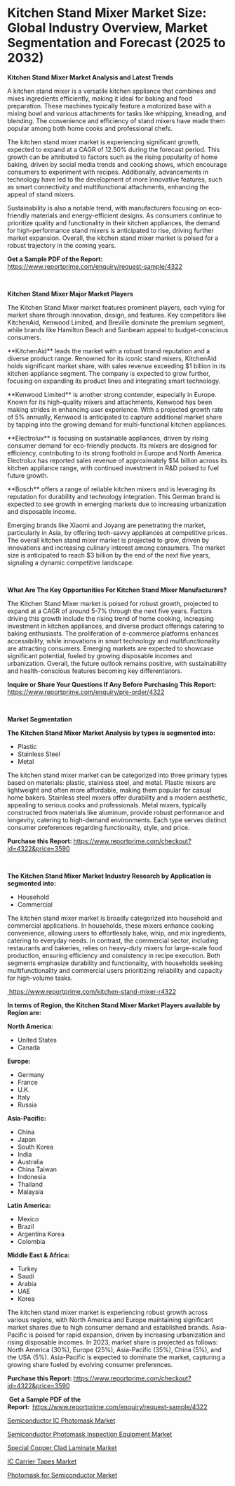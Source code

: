 <p><h1>Kitchen Stand Mixer Market Size: Global Industry Overview, Market Segmentation and Forecast (2025 to 2032)</h1></p><p><strong>Kitchen Stand Mixer Market Analysis and Latest Trends</strong></p>
<p><p>A kitchen stand mixer is a versatile kitchen appliance that combines and mixes ingredients efficiently, making it ideal for baking and food preparation. These machines typically feature a motorized base with a mixing bowl and various attachments for tasks like whipping, kneading, and blending. The convenience and efficiency of stand mixers have made them popular among both home cooks and professional chefs.</p><p>The kitchen stand mixer market is experiencing significant growth, expected to expand at a CAGR of 12.50% during the forecast period. This growth can be attributed to factors such as the rising popularity of home baking, driven by social media trends and cooking shows, which encourage consumers to experiment with recipes. Additionally, advancements in technology have led to the development of more innovative features, such as smart connectivity and multifunctional attachments, enhancing the appeal of stand mixers.</p><p>Sustainability is also a notable trend, with manufacturers focusing on eco-friendly materials and energy-efficient designs. As consumers continue to prioritize quality and functionality in their kitchen appliances, the demand for high-performance stand mixers is anticipated to rise, driving further market expansion. Overall, the kitchen stand mixer market is poised for a robust trajectory in the coming years.</p></p>
<p><strong>Get a Sample PDF of the Report:&nbsp;</strong> <a href="https://www.reportprime.com/enquiry/request-sample/4322?utm_campaign=2738&utm_medium=2&utm_source=Github&utm_content=ia&utm_term=19032025&utm_id=kitchen-stand-mixer">https://www.reportprime.com/enquiry/request-sample/4322</a></p>
<p>&nbsp;</p>
<p><strong>Kitchen Stand Mixer Major Market Players</strong></p>
<p><p>The Kitchen Stand Mixer market features prominent players, each vying for market share through innovation, design, and features. Key competitors like KitchenAid, Kenwood Limited, and Breville dominate the premium segment, while brands like Hamilton Beach and Sunbeam appeal to budget-conscious consumers.</p><p>**KitchenAid** leads the market with a robust brand reputation and a diverse product range. Renowned for its iconic stand mixers, KitchenAid holds significant market share, with sales revenue exceeding $1 billion in its kitchen appliance segment. The company is expected to grow further, focusing on expanding its product lines and integrating smart technology.</p><p>**Kenwood Limited** is another strong contender, especially in Europe. Known for its high-quality mixers and attachments, Kenwood has been making strides in enhancing user experience. With a projected growth rate of 5% annually, Kenwood is anticipated to capture additional market share by tapping into the growing demand for multi-functional kitchen appliances.</p><p>**Electrolux** is focusing on sustainable appliances, driven by rising consumer demand for eco-friendly products. Its mixers are designed for efficiency, contributing to its strong foothold in Europe and North America. Electrolux has reported sales revenue of approximately $14 billion across its kitchen appliance range, with continued investment in R&D poised to fuel future growth.</p><p>**Bosch** offers a range of reliable kitchen mixers and is leveraging its reputation for durability and technology integration. This German brand is expected to see growth in emerging markets due to increasing urbanization and disposable income.</p><p>Emerging brands like Xiaomi and Joyang are penetrating the market, particularly in Asia, by offering tech-savvy appliances at competitive prices. The overall kitchen stand mixer market is projected to grow, driven by innovations and increasing culinary interest among consumers. The market size is anticipated to reach $3 billion by the end of the next five years, signaling a dynamic competitive landscape.</p></p>
<p>&nbsp;</p>
<p><strong>What Are The Key Opportunities For Kitchen Stand Mixer Manufacturers?</strong></p>
<p><p>The Kitchen Stand Mixer market is poised for robust growth, projected to expand at a CAGR of around 5-7% through the next five years. Factors driving this growth include the rising trend of home cooking, increasing investment in kitchen appliances, and diverse product offerings catering to baking enthusiasts. The proliferation of e-commerce platforms enhances accessibility, while innovations in smart technology and multifunctionality are attracting consumers. Emerging markets are expected to showcase significant potential, fueled by growing disposable incomes and urbanization. Overall, the future outlook remains positive, with sustainability and health-conscious features becoming key differentiators.</p></p>
<p><strong>Inquire or Share Your Questions If Any Before Purchasing This Report:</strong> <a href="https://www.reportprime.com/enquiry/pre-order/4322?utm_campaign=2738&utm_medium=2&utm_source=Github&utm_content=ia&utm_term=19032025&utm_id=kitchen-stand-mixer">https://www.reportprime.com/enquiry/pre-order/4322</a></p>
<p>&nbsp;</p>
<p><strong>Market Segmentation</strong></p>
<p><strong>The Kitchen Stand Mixer Market Analysis by types is segmented into:</strong></p>
<p><ul><li>Plastic</li><li>Stainless Steel</li><li>Metal</li></ul></p>
<p><p>The kitchen stand mixer market can be categorized into three primary types based on materials: plastic, stainless steel, and metal. Plastic mixers are lightweight and often more affordable, making them popular for casual home bakers. Stainless steel mixers offer durability and a modern aesthetic, appealing to serious cooks and professionals. Metal mixers, typically constructed from materials like aluminum, provide robust performance and longevity, catering to high-demand environments. Each type serves distinct consumer preferences regarding functionality, style, and price.</p></p>
<p><strong>Purchase this Report:&nbsp;</strong><a href="https://www.reportprime.com/checkout?id=4322&price=3590&utm_campaign=2738&utm_medium=2&utm_source=Github&utm_content=ia&utm_term=19032025&utm_id=kitchen-stand-mixer">https://www.reportprime.com/checkout?id=4322&price=3590</a></p>
<p>&nbsp;</p>
<p><strong>The Kitchen Stand Mixer Market Industry Research by Application is segmented into:</strong></p>
<p><ul><li>Household</li><li>Commercial</li></ul></p>
<p><p>The kitchen stand mixer market is broadly categorized into household and commercial applications. In households, these mixers enhance cooking convenience, allowing users to effortlessly bake, whip, and mix ingredients, catering to everyday needs. In contrast, the commercial sector, including restaurants and bakeries, relies on heavy-duty mixers for large-scale food production, ensuring efficiency and consistency in recipe execution. Both segments emphasize durability and functionality, with households seeking multifunctionality and commercial users prioritizing reliability and capacity for high-volume tasks.</p></p>
<p><a href="https://www.reportprime.com/kitchen-stand-mixer-r4322?utm_campaign=2738&utm_medium=2&utm_source=Github&utm_content=ia&utm_term=19032025&utm_id=kitchen-stand-mixer">&nbsp;https://www.reportprime.com/kitchen-stand-mixer-r4322</a></p>
<p><strong>In terms of Region, the Kitchen Stand Mixer Market Players available by Region are:</strong></p>
<p>
    <p> <strong> North America: </strong>
        <ul>
            <li>United States</li>
            <li>Canada</li>
        </ul>
        </p> 
    <p> <strong> Europe: </strong>
        <ul>
            <li>Germany</li>
            <li>France</li>
            <li>U.K.</li>
            <li>Italy</li>
            <li>Russia</li>
        </ul>
        </p> 
    <p> <strong> Asia-Pacific: </strong>
        <ul>
            <li>China</li>
            <li>Japan</li>
            <li>South Korea</li>
            <li>India</li>
            <li>Australia</li>
            <li>China Taiwan</li>
            <li>Indonesia</li>
            <li>Thailand</li>
            <li>Malaysia</li>
        </ul>
        </p> 
    <p> <strong> Latin America: </strong>
        <ul>
            <li>Mexico</li>
            <li>Brazil</li>
            <li>Argentina Korea</li>
            <li>Colombia</li>
        </ul>
        </p> 
    <p> <strong> Middle East & Africa: </strong>
        <ul>
            <li>Turkey</li>
            <li>Saudi</li>
            <li>Arabia</li>
            <li>UAE</li>
            <li>Korea</li>
        </ul>
    </p>
    </p>
<p><p>The kitchen stand mixer market is experiencing robust growth across various regions, with North America and Europe maintaining significant market shares due to high consumer demand and established brands. Asia-Pacific is poised for rapid expansion, driven by increasing urbanization and rising disposable incomes. In 2023, market share is projected as follows: North America (30%), Europe (25%), Asia-Pacific (35%), China (5%), and the USA (5%). Asia-Pacific is expected to dominate the market, capturing a growing share fueled by evolving consumer preferences.</p></p>
<p><strong>Purchase this Report: </strong><a href="https://www.reportprime.com/checkout?id=4322&price=3590&utm_campaign=2738&utm_medium=2&utm_source=Github&utm_content=ia&utm_term=19032025&utm_id=kitchen-stand-mixer">https://www.reportprime.com/checkout?id=4322&price=3590</a></p>
<p>&nbsp;<strong>Get a Sample PDF of the Report:&nbsp;&nbsp;</strong><a href="https://www.reportprime.com/enquiry/request-sample/4322?utm_campaign=2738&utm_medium=2&utm_source=Github&utm_content=ia&utm_term=19032025&utm_id=kitchen-stand-mixer">https://www.reportprime.com/enquiry/request-sample/4322</a></p>
<p><strong></strong></p>
<p><p><a href="https://github.com/rembaentin6f/Market-Research-Report-List-1/blob/main/semiconductor-ic-photomask-market.md?utm_campaign=2738&utm_medium=2&utm_source=Github&utm_content=ia&utm_term=19032025&utm_id=kitchen-stand-mixer">Semiconductor IC Photomask Market</a></p><p><a href="https://github.com/brabolyrah3h/Market-Research-Report-List-1/blob/main/semiconductor-photomask-inspection-equipment-market.md?utm_campaign=2738&utm_medium=2&utm_source=Github&utm_content=ia&utm_term=19032025&utm_id=kitchen-stand-mixer">Semiconductor Photomask Inspection Equipment Market</a></p><p><a href="https://github.com/sekohlorik/Market-Research-Report-List-1/blob/main/special-copper-clad-laminate-market.md?utm_campaign=2738&utm_medium=2&utm_source=Github&utm_content=ia&utm_term=19032025&utm_id=kitchen-stand-mixer">Special Copper Clad Laminate Market</a></p><p><a href="https://github.com/dukawashviro/Market-Research-Report-List-1/blob/main/ic-carrier-tapes-market.md?utm_campaign=2738&utm_medium=2&utm_source=Github&utm_content=ia&utm_term=19032025&utm_id=kitchen-stand-mixer">IC Carrier Tapes Market</a></p><p><a href="https://github.com/timayuethem/Market-Research-Report-List-1/blob/main/photomask-for-semiconductor-market.md?utm_campaign=2738&utm_medium=2&utm_source=Github&utm_content=ia&utm_term=19032025&utm_id=kitchen-stand-mixer">Photomask for Semiconductor Market</a></p></p>
